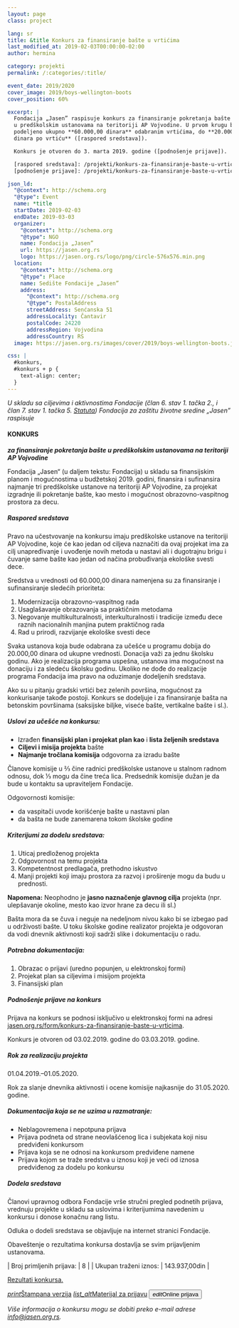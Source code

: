 ```yaml
---
layout: page
class: project

lang: sr
title: &title Konkurs za finansiranje bašte u vrtićima
last_modified_at: 2019-02-03T00:00:00-02:00
author: hermina

category: projekti
permalink: /:categories/:title/

event_date: 2019/2020
cover_image: 2019/boys-wellington-boots
cover_position: 60%

excerpt: |
  Fondacija „Jasen” raspisuje konkurs za finansiranje pokretanja bašte
  u predškolskim ustanovama na teritoriji AP Vojvodine. U prvom krugu biće
  podeljeno ukupno **60.000,00 dinara** odabranim vrtićima, do **20.000,00
  dinara po vrtiću** ([raspored sredstava]).

  Konkurs je otvoren do 3. marta 2019. godine ([podnošenje prijave]).

  [raspored sredstava]: /projekti/konkurs-za-finansiranje-baste-u-vrticima/#raspored-sredstava
  [podnošenje prijave]: /projekti/konkurs-za-finansiranje-baste-u-vrticima/#podnošenje-prijave-na-konkurs

json_ld:
  "@context": http://schema.org
  "@type": Event
  name: *title
  startDate: 2019-02-03
  endDate: 2019-03-03
  organizer:
    "@context": http://schema.org
    "@type": NGO
    name: Fondacija „Jasen”
    url: https://jasen.org.rs
    logo: https://jasen.org.rs/logo/png/circle-576x576.min.png
  location:
    "@context": http://schema.org
    "@type": Place
    name: Sedište Fondacije „Jasen”
    address:
      "@context": http://schema.org
      "@type": PostalAddress
      streetAddress: Senćanska 51
      addressLocality: Čantavir
      postalCode: 24220
      addressRegion: Vojvodina
      addressCountry: RS
  image: https://jasen.org.rs/images/cover/2019/boys-wellington-boots.jpg 

css: |
  #konkurs,
  #konkurs + p {
    text-align: center;
  }
---
```


*U skladu sa ciljevima i aktivnostima Fondacije (član 6. stav 1. tačka 2., i
član 7. stav 1. tačka 5. [Statuta]) Fondacija za zaštitu životne sredine
„Jasen” raspisuje*

#### KONKURS

_**za finansiranje pokretanja bašte u predškolskim ustanovama na teritoriji AP
Vojvodine**_

Fondacija „Jasen“ (u daljem tekstu: Fondacija) u skladu sa finansijskim planom
i mogućnostima u budžetskoj 2019. godini, finansira i sufinansira najmanje tri
predškolske ustanove na teritoriji AP Vojvodine, za projekat izgradnje ili
pokretanje bašte, kao mesto i mogućnost obrazovno-vaspitnog prostora za decu.

##### Raspored sredstava

Pravo na učestvovanje na konkursu imaju predškolske ustanove na teritoriji AP
Vojvodine, koje će kao jedan od ciljeva naznačiti da ovaj projekat ima za cilj
unapređivanje i uvođenje novih metoda u nastavi ali i dugotrajnu brigu i
čuvanje same bašte kao jedan od načina probuđivanja ekološke svesti dece.

Sredstva u vrednosti od 60.000,00 dinara namenjena su za finansiranje i
sufinansiranje sledećih prioriteta:

1. Modernizacija obrazovno-vaspitnog rada
2. Usaglašavanje obrazovanja sa praktičnim metodama
3. Negovanje multikulturalnosti, interkulturalnosti i tradicije između dece
   raznih nacionalnih manjina putem praktičnog rada
4. Rad u prirodi, razvijanje ekološke svesti dece

Svaka ustanova koja bude odabrana za učešće u programu dobija do 20.000,00
dinara od ukupne vrednosti. Donacija važi za jednu školsku godinu. Ako je
realizacija programa uspešna, ustanova ima mogućnost na donaciju i za sledeću
školsku godinu. Ukoliko ne dođe do realizacije programa Fondacija ima pravo na
oduzimanje dodeljenih sredstava.

Ako su u pitanju gradski vrtići bez zelenih površina, mogućnost za konkurisanje
takođe postoji. Konkurs se dodeljuje i za finansiranje bašta na betonskim
površinama (saksijske biljke, viseće bašte, vertikalne bašte i sl.).

##### Uslovi za učešće na konkursu:

- Izrađen **finansijski plan i projekat plan kao** i **lista željenih
  sredstava**
- **Ciljevi i misija projekta** bašte
- **Najmanje tročlana komisija** odgovorna za izradu bašte

Članove komisije u ⅔ čine radnici predškolske ustanove u stalnom radnom odnosu,
dok ⅓ mogu da čine treća lica. Predsednik komisije dužan je da bude u kontaktu
sa upraviteljem Fondacije.

Odgovornosti komisije:

- da vaspitači uvode korišćenje bašte u nastavni plan
- da bašta ne bude zanemarena tokom školske godine

##### Kriterijumi za dodelu sredstava:

1. Uticaj predloženog projekta
2. Odgovornost na temu projekta
3. Kompetentnost predlagača, prethodno iskustvo
4. Manji projekti koji imaju prostora za razvoj i proširenje mogu da budu u
   prednosti.

**Napomena:** Neophodno je **jasno naznačenje glavnog cilja** projekta (npr.
ulepšavanje okoline, mesto kao izvor hrane za decu ili sl.)

Bašta mora da se čuva i neguje na nedeljnom nivou kako bi se izbegao pad u
održivosti bašte. U toku školske godine realizator projekta je odgovoran da
vodi dnevnik aktivnosti koji sadrži slike i dokumentaciju o radu.

##### Potrebna dokumentacija:

1. Obrazac o prijavi (uredno popunjen, u elektronskoj formi)
2. Projekat plan sa ciljevima i misijom projekta
3. Finansijski plan

##### Podnošenje prijave na konkurs

Prijava na konkurs se podnosi isključivo u elektronskoj formi na adresi
[jasen.org.rs/form/konkurs-za-finansiranje-baste-u-vrticima].

Konkurs je otvoren od 03.02.2019. godine do 03.03.2019. godine.

##### Rok za realizaciju projekta

01.04.2019.–01.05.2020.

Rok za slanje dnevnika aktivnosti i ocene komisije najkasnije do 31.05.2020.
godine.

##### Dokumentacija koja se ne uzima u razmatranje:

- Neblagovremena i nepotpuna prijava
- Prijava podneta od strane neovlašćenog lica i subjekata koji nisu predviđeni
  konkursom
- Prijava koja se ne odnosi na konkursom predviđene namene
- Prijava kojom se traže sredstva u iznosu koji je veći od iznosa predviđenog
  za dodelu po konkursu

##### Dodela sredstava

Članovi upravnog odbora Fondacije vrše stručni pregled podnetih prijava,
vrednuju projekte u skladu sa uslovima i kriterijumima navedenim u konkursu i
donose konačnu rang listu.

Odluka o dodeli sredstava se objavljuje na internet stranici Fondacije.

Obaveštenje o rezultatima konkursa dostavlja se svim prijavljenim ustanovama.

| Broj primljenih prijava: | 8             |
| Ukupan traženi iznos:    | 143.937,00din |

[Rezultati konkursa.](/projekti/rezultati-konkursa-za-finansiranje-baste-u-vrticima/)

<p class="buttons">
  <a class="btn waves-effect waves-light" href="/docs/2019/konkurs-za-finansiranje-baste-u-vrticima.pdf"><i class="material-icons left">print</i>Štampana verzija</a>
  <a class="btn waves-effect waves-light" href="/docs/2019/konkurs-za-finansiranje-baste-u-vrticima-prijava.pdf"><i class="material-icons left">list_alt</i>Materijal za prijavu</a>
  <button class="btn disabled"><i class="material-icons left">edit</i>Online prijava</button>
</p>

_Više informacija o konkursu mogu se dobiti preko e-mail adrese [info@jasen.org.rs]._

[Statuta]: /docs/statut.pdf
[info@jasen.org.rs]: mailto:info@jasen.org.rs
[jasen.org.rs/form/konkurs-za-finansiranje-baste-u-vrticima]: /form/konkurs-za-finansiranje-baste-u-vrticima
